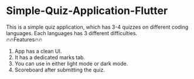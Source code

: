 # Simple-Quiz-Application-Flutter
This is a simple quiz application, which has 3-4 quizzes on different coding languages. Each languages has 3 different difficulties. 
<br>
🔥🔥Features🔥🔥
1. App has a clean UI.
2. It has a dedicated marks tab.
3. You can use in either light mode or dark mode.
4. Scoreboard after submitting the quiz.
